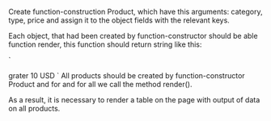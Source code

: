 Create function-construction Product, which have this arguments: category, type, price and assign it to the object fields with the relevant keys.

Each object, that had been created by function-constructor should be able function render, this function should return string like this:

`<tr>
<td>grater</td>
<td>10 USD</td>

</tr>`
All products should be created by function-constructor Product and for  and for all we call the method render().

As a result, it is necessary to render a table on the page with output of data on all products.
